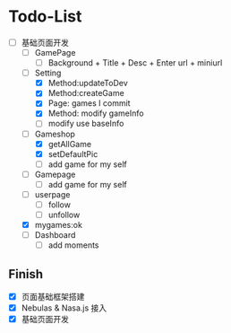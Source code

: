 # Todo-List

- [ ] 基础页面开发
  - [ ] GamePage
    - [ ] Background + Title + Desc + Enter url + miniurl
  - [ ] Setting
    - [x] Method:updateToDev
    - [x] Method:createGame
    - [x] Page: games I commit
    - [x] Method: modify gameInfo
    - [ ] modify use baseInfo
  - [ ] Gameshop
    - [x] getAllGame
    - [x] setDefaultPic
    - [ ] add game for my self
  - [ ] Gamepage
    - [ ] add game for my self
  - [ ] userpage
    - [ ] follow
    - [ ] unfollow
  - [x] mygames:ok
  - [ ] Dashboard
    - [ ] add moments

## Finish

- [x] 页面基础框架搭建
- [x] Nebulas & Nasa.js 接入
- [x] 基础页面开发